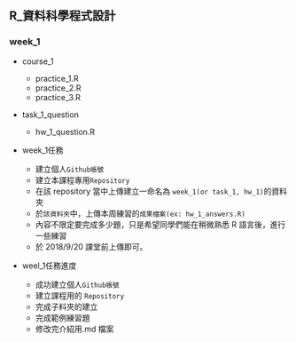 ## R_資料科學程式設計

### week_1

- course_1
    - practice_1.R
    - practice_2.R
    - practice_3.R
- task_1_question
    - hw_1_question.R
    
- week_1任務
    - 建立個人`Github帳號`
    - 建立本課程專用`Repository`
    - 在該 repository 當中上傳建立一命名為 `week_1(or task_1, hw_1)`的資料夾
    - 於`該資料夾`中，上傳本周練習的`成果檔案(ex: hw_1_answers.R)`
    - 內容不限定要完成多少題，只是希望同學們能在稍微熟悉 R 語言後，進行一些練習
    - 於 2018/9/20 課堂前上傳即可。

- weel_1任務進度
    - 成功建立個人`Github帳號`
    - 建立課程用的 `Repository`
    - 完成子料夾的建立
    - 完成範例練習題
    - 修改完介紹用.md 檔案

